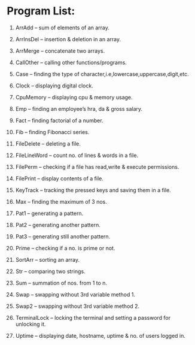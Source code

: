 Program List:
=============

1.  ArrAdd – sum of elements of an array.

2.	ArrInsDel – insertion & deletion in an array.

3.	ArrMerge – concatenate two arrays.

4.	CallOther – calling other functions/programs.

5.	Case – finding the type of character,i.e,lowercase,uppercase,digit,etc.

6.	Clock – displaying digital clock.

7.	CpuMemory – displaying cpu & memory usage.

8.	Emp – finding an employee’s hra, da & gross salary.

9.	Fact – finding factorial of a number.

10.	Fib – finding Fibonacci series.

11.	FileDelete – deleting a file.

12.	FileLineWord – count no. of lines & words in a file.

13.	FilePerm – checking if a file has read,write & execute permissions.

14.	FilePrint – display contents of a file.

15.	KeyTrack – tracking the pressed keys and saving them in a file.

16.	Max – finding the maximum of 3 nos.

17.	Pat1 – generating a pattern.

18.	Pat2 – generating another pattern.

19.	Pat3 – generating still another pattern.

20.	Prime – checking if a no. is prime or not.

21.	SortArr – sorting an array.

22.	Str – comparing two strings.

23.	Sum – summation of nos. from 1 to n.

24.	Swap – swapping without 3rd variable method 1.

25.	Swap2 – swapping without 3rd variable method 2.

26.	TerminalLock – locking the terminal and setting a password for unlocking it.

27.	Uptime – displaying date, hostname, uptime & no. of users logged in.
